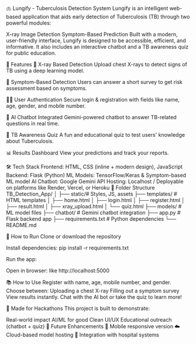 🫁 Lungify - Tuberculosis Detection System
Lungify is an intelligent web-based application that aids early detection of Tuberculosis (TB) through two powerful modules:

X-ray Image Detection
Symptom-Based Prediction
Built with a modern, user-friendly interface, Lungify is designed to be accessible, efficient, and informative. It also includes an interactive chatbot and a TB awareness quiz for public education.

🚀 Features
🧠 X-ray Based Detection
Upload chest X-rays to detect signs of TB using a deep learning model.

🤒 Symptom-Based Detection
Users can answer a short survey to get risk assessment based on symptoms.

🧑‍⚕️ User Authentication
Secure login & registration with fields like name, age, gender, and mobile number.

💬 AI Chatbot
Integrated Gemini-powered chatbot to answer TB-related questions in real time.

🧪 TB Awareness Quiz
A fun and educational quiz to test users' knowledge about Tuberculosis.

📊 Results Dashboard
View your predictions and track your reports.

🛠️ Tech Stack
Frontend: HTML, CSS (inline + modern design), JavaScript
Backend: Flask (Python)
ML Models: TensorFlow/Keras & Symptom-based ML model
AI Chatbot: Google Gemini API
Hosting: Localhost / Deployable on platforms like Render, Vercel, or Heroku
📂 Folder Structure
TB_Detection_App/ │ ├── static/# Styles, JS, assets ├── templates/ # HTML templates │ ├── home.html │ ├── login.html │ ├── register.html │ ├── result.html │ ├── xray_upload.html │ └── quiz.html ├── models/ # ML model files ├── chatbot/ # Gemini chatbot integration ├── app.py # Flask backend app ├── requirements.txt # Python dependencies └── README.md

🧪 How to Run
Clone or download the repository

Install dependencies: pip install -r requirements.txt

Run the app:

Open in browser: like http://localhost:5000

📚 How to Use
Register with name, age, mobile number, and gender.
Choose between:
Uploading a chest X-ray
Filling out a symptom survey
View results instantly.
Chat with the AI bot or take the quiz to learn more!

🙌 Made for Hackathons
This project is built to demonstrate:

Real-world impact
AI/ML for good
Clean UI/UX
Educational outreach (chatbot + quiz)
🧠 Future Enhancements
📱 Mobile responsive version
☁️ Cloud-based model hosting
🏥 Integration with hospital systems


